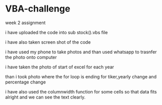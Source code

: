 # VBA-challenge
week 2 assignment

i have uploaded the code into sub stock().vbs file

i have also taken screen shot of the code

i have used my phone to take photos and than used whatsapp to trasnfer the photo onto computer

i have taken the photo of start of excel for each year

than i took photo where the for loop is ending for tiker,yearly change and percentage change

i have also used the columnwidth function for some cells so that data fits alright and we can see the text clearly.

